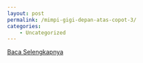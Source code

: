 ```yaml
---
layout: post
permalink: /mimpi-gigi-depan-atas-copot-3/
categories:
    - Uncategorized
---
```


[Baca Selengkapnya](/03)